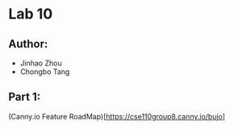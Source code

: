# Lab 10

## Author:
- Jinhao Zhou
- Chongbo Tang

## Part 1:
(Canny.io Feature RoadMap)[https://cse110group8.canny.io/bujo]


